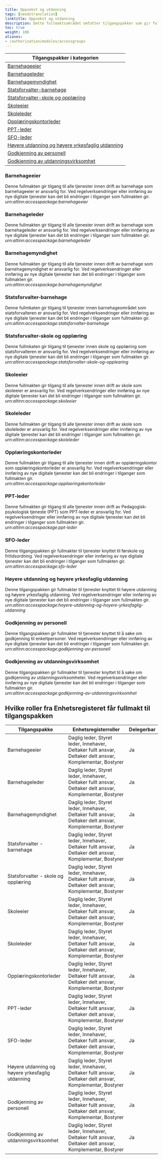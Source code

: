 ```yaml
---
title: Oppvekst og utdanning
tags: [needstranslation]
linktitle: Oppvekst og utdanning
description: Dette fullmaktsområdet omfatter tilgangspakker som gir fullmakter til tjenester og ressurser som omhandler barnehage, skole og høyere utdanning. Ved regelverksendringer eller innføring av nye digitale tjenester kan det bli endringer i tilganger som fullmaktene gir.
toc: true
weight: 100
aliases:
- /authorization/modules/accessgroups
---
```


|**Tilgangspakker i kategorien**|
|---|
|[Barnehageeier](#barnehageeier)|
|[Barnehageleder](#barnehageleder)|
|[Barnehagemyndighet](#barnehagemyndighet)|
|[Statsforvalter-barnehage](#statsforvalter-barnehage)|
|[Statsforvalter-skole og opplæring](#statsforvalter-skole-og-opplæring)|
|[Skoleeier](#skoleeier)|
|[Skoleleder](#skoleleder)|
|[Opplæringskontorleder](#opplæringskontorleder)|
|[PPT-leder](#ppt-leder)|
|[SFO-leder](#sfo-leder)|
|[Høyere utdanning og høyere yrkesfaglig utdanning](#høyere-utdanning-og-høyere-yrkesfaglig-utdanning)|
|[Godkjenning av personell](#godkjenning-av-personell)|
|[Godkjenning av utdanningsvirksomhet](#godkjenning-av-utdanningsvirksomhet)|

### Barnehageeier 
Denne fullmakten gir tilgang til alle tjenester innen drift av barnehage som barnehageeier er ansvarlig for. Ved regelverksendringer eller innføring av nye digitale tjenester kan det bli endringer i tilganger som fullmakten gir.  
*urn:altinn:accesspackage:barnehageeier*

### Barnehageleder 
Denne fullmakten gir tilgang til alle tjenester innen drift av barnehage som barnehageleder er ansvarlig for. Ved regelverksendringer eller innføring av nye digitale tjenester kan det bli endringer i tilganger som fullmakten gir.  
*urn:altinn:accesspackage:barnehageleder*

### Barnehagemyndighet 
Denne fullmakten gir tilgang til alle tjenester innen drift av barnehage som barnehagemyndighet er ansvarlig for. Ved regelverksendringer eller innføring av nye digitale tjenester kan det bli endringer i tilganger som fullmakten gir.  
*urn:altinn:accesspackage:barnehagemyndighet*

### Statsforvalter-barnehage 
Denne fullmkaten gir tilgang til tjenester innen barnehageområdet som statsforvalteren er ansvarlig for. Ved regelverksendringer eller innføring av nye digitale tjenester kan det bli endringer i tilganger som fullmakten gir.   
*urn:altinn:accesspackage:statsforvalter-barnehage*

### Statsforvalter-skole og opplæring 
Denne fullmkaten gir tilgang til tjenester innen skole og opplæring som statsforvalteren er ansvarlig for. Ved regelverksendringer eller innføring av nye digitale tjenester kan det bli endringer i tilganger som fullmakten gir.  
*urn:altinn:accesspackage:statsforvalter-skole-og-opplearing*

### Skoleeier 
Denne fullmakten gir tilgang til alle tjenester innen drift av skole som skoleeier er ansvarlig for. Ved regelverksendringer eller innføring av nye digitale tjenester kan det bli endringer i tilganger som fullmakten gir.  
*urn:altinn:accesspackage:skoleeier*

### Skoleleder 
Denne fullmakten gir tilgang til alle tjenester innen drift av skole som skoleleder er ansvarlig for. Ved regelverksendringer eller innføring av nye digitale tjenester kan det bli endringer i tilganger som fullmakten gir.  
*urn:altinn:accesspackage:skoleleder*

### Opplæringskontorleder 
Denne fullmakten gir tilgang til alle tjenester innen drift av opplæringskontor som opplæringskontorleder er ansvarlig for. Ved regelverksendringer eller innføring av nye digitale tjenester kan det bli endringer i tilganger som fullmakten gir.  
*urn:altinn:accesspackage:opplaeringskontorleder*

### PPT-leder 
Denne fullmakten gir tilgang til alle tjenester innen drift av Pedagogisk-psykologisk tjeneste (PPT) som PPT-leder er ansvarlig for. Ved regelverksendringer eller innføring av nye digitale tjenester kan det bli endringer i tilganger som fullmakten gir.  
*urn:altinn:accesspackage:ppt-leder*

### SFO-leder 
Denne tilgangspakken gir fullmakter til tjenester knyttet til førskole og fritidsordning. Ved regelverksendringer eller innføring av nye digitale tjenester kan det bli endringer i tilganger som fullmakten gir.  
*urn:altinn:accesspackage:sfo-leder*

### Høyere utdanning og høyere yrkesfaglig utdanning 
Denne tilgangspakken gir fullmakter til tjenester knyttet til høyere utdanning og høyere yrkesfaglig utdanning. Ved regelverksendringer eller innføring av nye digitale tjenester kan det bli endringer i tilganger som fullmakten gir.  
*urn:altinn:accesspackage:hoyere-utdanning-og-hoyere-yrkesfaglig-utdanning*

### Godkjenning av personell 
Denne tilgangspakken gir fullmakter til tjenester knyttet til å søke om godkjenning til enkeltpersoner. Ved regelverksendringer eller innføring av nye digitale tjenester kan det bli endringer i tilganger som fullmakten gir.  
*urn:altinn:accesspackage:godkjenning-av-personell*

### Godkjenning av utdanningsvirksomhet 
Denne tilgangspakken gir fullmakter til tjenester knyttet til å søke om godkjenning av utdanningsvirksomheter. Ved regelverksendringer eller innføring av nye digitale tjenester kan det bli endringer i tilganger som fullmakten gir.  
*urn:altinn:accesspackage:godkjenning-av-utdanningsvirksomhet*


## Hvilke roller fra Enhetsregisteret får fullmakt til tilgangspakken
|**Tilgangspakke**|**Enhetsregisterroller**|**Delegerbar**|
|---|---|---|
|Barnehageeier|Daglig leder, Styret leder, Innehaver, Deltaker fullt ansvar, Deltaker delt ansvar, Komplementar, Bostyrer|Ja|
|Barnehageleder|Daglig leder, Styret leder, Innehaver, Deltaker fullt ansvar, Deltaker delt ansvar, Komplementar, Bostyrer|Ja|
|Barnehagemyndighet|Daglig leder, Styret leder, Innehaver, Deltaker fullt ansvar, Deltaker delt ansvar, Komplementar, Bostyrer|Ja|
|Statsforvalter - barnehage|Daglig leder, Styret leder, Innehaver, Deltaker fullt ansvar, Deltaker delt ansvar, Komplementar, Bostyrer|Ja|
|Statsforvalter - skole og opplæring|Daglig leder, Styret leder, Innehaver, Deltaker fullt ansvar, Deltaker delt ansvar, Komplementar, Bostyrer|Ja|
|Skoleeier|Daglig leder, Styret leder, Innehaver, Deltaker fullt ansvar, Deltaker delt ansvar, Komplementar, Bostyrer|Ja|
|Skoleleder|Daglig leder, Styret leder, Innehaver, Deltaker fullt ansvar, Deltaker delt ansvar, Komplementar, Bostyrer|Ja|
|Opplæringskontorleder|Daglig leder, Styret leder, Innehaver, Deltaker fullt ansvar, Deltaker delt ansvar, Komplementar, Bostyrer|Ja|
|PPT-leder|Daglig leder, Styret leder, Innehaver, Deltaker fullt ansvar, Deltaker delt ansvar, Komplementar, Bostyrer|Ja|
|SFO-leder|Daglig leder, Styret leder, Innehaver, Deltaker fullt ansvar, Deltaker delt ansvar, Komplementar, Bostyrer|Ja|
|Høyere utdanning og høyere yrkesfaglig utdanning|Daglig leder, Styret leder, Innehaver, Deltaker fullt ansvar, Deltaker delt ansvar, Komplementar, Bostyrer|Ja|
|Godkjenning av personell|Daglig leder, Styret leder, Innehaver, Deltaker fullt ansvar, Deltaker delt ansvar, Komplementar, Bostyrer|Ja|
|Godkjenning av utdanningsvirksomhet|Daglig leder, Styret leder, Innehaver, Deltaker fullt ansvar, Deltaker delt ansvar, Komplementar, Bostyrer|Ja|
